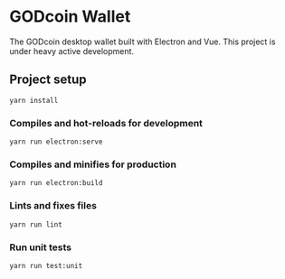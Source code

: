 # GODcoin Wallet

The GODcoin desktop wallet built with Electron and Vue. This project is under
heavy active development.

## Project setup
```
yarn install
```

### Compiles and hot-reloads for development
```
yarn run electron:serve
```

### Compiles and minifies for production
```
yarn run electron:build
```

### Lints and fixes files
```
yarn run lint
```

### Run unit tests
```
yarn run test:unit
```
